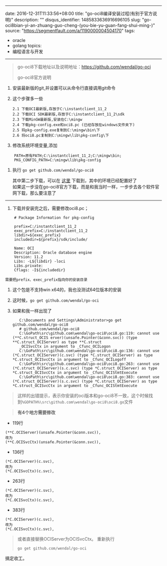 
---
date: 2016-12-31T11:33:56+08:00
title: "go-oci8编译安装过程(有别于官方说明)"
description: ""
disqus_identifier: 1485833636916696105
slug: "go-oci8bian-yi-an-zhuang-guo-cheng-(you-bie-yu-guan-fang-shui-ming-)"
source: "https://segmentfault.com/a/1190000004504170"
tags: 
- oracle 
- golang 
topics:
- 编程语言与开发
---

> go-oci8下载地址以及说明地址：<https://github.com/wendal/go-oci>
>
> go-oci8官方说明

1.  安装最新版的git,并设置可以从命令行直接调用git命令

2.  这个步骤多一些

        2.1 下载OCI最新版,存放于C:\instantclient_11_2
        2.2 下载OCI SDK最新版,存放于C:\instantclient_11_2\sdk
        2.3 下载MinGW最新版,安装在C:\mingw
        2.4 下载pkg-config.exe和oci8.pc (已经存放在windows文件夹下)
        2.5 将pkg-config.exe复制到C:\mingw\bin\下
        2.6 将oci8.pc复制到C:\mingw\lib\pkg-config\下

3.  修改系统环境变量,添加

<!-- -->

        PATH=原有PATH;C:\instantclient_11_2;C:\mingw\bin;
        PKG_CONFIG_PATH=C:\mingw\lib\pkg-config

1.  执行 `go get github.com/wendal/go-oci8`

    其中第二步下载，可以在
    [这里](https://github.com/downloads/wendal/go-oci8/mingw_oci_win32.7z)
    下载到，其中的环境已经配置好了\
    如果这一步没在go-oci8官方下载，而是和我当时一样，一步步去各个软件官网下载，那么要注意了

------------------------------------------------------------------------

1.  下载并安装完之后，需要修改oci8.pc；

<!-- -->

        # Package Information for pkg-config
         
        prefix=C:/instantclient_11_2
        exec_prefix=C:/instantclient_11_2
        libdir=${exec_prefix}
        includedir=${prefix}/sdk/include/
         
        Name: OCI
        Description: Oracle database engine
        Version: 11.2
        Libs: -L${libdir} -loci
        Libs.private: 
        Cflags: -I${includedir}

    需要把prefix、exec_prefix指向你的安装目录

1.  这个包是不支持win x64的，我也没测试64位版本的安装

2.  这时候，`go get github.com/wendal/go-oci`

3.  如果和我一样出现了

           C:\Documents and Settings\Administrator>go get github.com/wendal/go-oci8
           # github.com/wendal/go-oci8
           C:\GoPath\src\github.com\wendal\go-oci8\oci8.go:119: cannot use (**C.struct_OCIS erver)(unsafe.Pointer(&conn.svc)) (type **C.struct_OCIServer) as type **C.struct
           _OCISvcCtx in argument to _Cfunc_OCILogon
           C:\GoPath\src\github.com\wendal\go-oci8\oci8.go:136: cannot use (*C.struct_OCIServer)(c.svc) (type *C.struct_OCIServer) as type *C.struct_OCISvcCtx in argument to _Cfunc_OCILogoff
           C:\GoPath\src\github.com\wendal\go-oci8\oci8.go:263: cannot use (*C.struct_OCIServer)(s.c.svc) (type *C.struct_OCIServer) as type *C.struct_OCISvcCtx in argument to _Cfunc_OCIStmtExecute
           C:\GoPath\src\github.com\wendal\go-oci8\oci8.go:383: cannot use (*C.struct_OCIServer)(s.c.svc) (type *C.struct_OCIServer) as type *C.struct_OCISvcCtx in argument to _Cfunc_OCIStmtExecute

> 这样的出错提示，表示你安装的oci版本和go-oci8不一致，这个时候找到`%GOPATH%\src\github.com\wendal\go-oci8\oci8.go`文件

> **有4个地方需要修改**

-   119行

<!-- -->

    (**C.OCIServer)(unsafe.Pointer(&conn.svc)),
    改为
    (**C.OCISvcCtx)(unsafe.Pointer(&conn.svc)),

-   136行

<!-- -->

    (*C.OCIServer)(c.svc),
    改为
    (*C.OCISvcCtx)(c.svc),

-   263行

<!-- -->

    (*C.OCIServer)(c.svc),
    改为
    (*C.OCISvcCtx)(c.svc),

-   383行

<!-- -->

    (*C.OCIServer)(c.svc),
    改为
    (*C.OCISvcCtx)(c.svc),

> 或者直接替换OCIServer为OCISvcCtx。 重新执行
>
>     go get github.com/wendal/go-oci

搞定收工。

